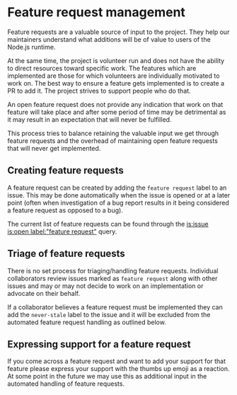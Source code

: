 # Feature request management

Feature requests are a valuable source of input to the project.
They help our maintainers understand what additions will be of
value to users of the Node.js runtime.

At the same time, the project is volunteer run and does not
have the ability to direct resources toward specific work. The
features which are implemented are those for which volunteers
are individually motivated to work on. The best way to ensure
a feature gets implemented is to create a PR to add it.
The project strives to support people who do that.

An open feature request does not provide any indication that work
on that feature will take place and after some period of time
may be detrimental as it may result in an expectation that will
never be fulfilled.

This process tries to balance retaining the valuable input
we get through feature requests and the overhead of
maintaining open feature requests that will never get
implemented.

## Creating feature requests

A feature request can be created by adding the `feature request`
label to an issue. This may be done automatically when the issue
is opened or at a later point (often when investigation of a bug
report results in it being considered a feature request as opposed
to a bug).

The current list of feature requests can be found through the
[is:issue is:open label:"feature request"](https://github.com/nodejs/node/issues?q=is%3Aissue+is%3Aopen+label%3A%22feature+request%22)
query.

## Triage of feature requests

There is no set process for triaging/handling feature requests.
Individual collaborators review issues marked as `feature request`
along with other issues and may or may not decide to
work on an implementation or advocate on their behalf.

If a collaborator believes a feature request must be implemented
they can add the `never-stale` label to the issue and it will
be excluded from the automated feature request handling
as outlined below.

## Expressing support for a feature request

If you come across a feature request and want to add your
support for that feature please express your support
with the thumbs up emoji as a reaction. At some point in the
future we may use this as additional input in the automated
handling of feature requests.

